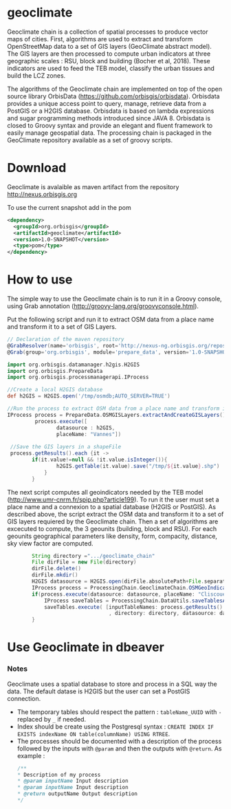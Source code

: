 # geoclimate

Geoclimate chain is a collection of spatial processes to produce vector maps of cities. First, algorithms are used to extract and transform OpenStreetMap data to a set of GIS layers (GeoClimate abstract model). The GIS layers are then processed  to compute urban indicators at three geographic scales : RSU, block and building (Bocher et al, 2018). These indicators are used to feed the TEB model, classify the urban tissues and build the LCZ zones.

The algorithms of the Geoclimate chain are implemented on top of the open source library OrbisData (https://github.com/orbisgis/orbisdata). Orbisdata provides a unique access point to query, manage, retrieve data from a PostGIS or a H2GIS database. Orbisdata is based on lambda expressions and sugar programming methods introduced since JAVA 8. Orbisdata is closed to Groovy syntax and provide an elegant and fluent framework to easily manage geospatial data. The processing chain is packaged in the GeoClimate repository available as a set of  groovy scripts.

# Download

Geoclimate is avalaible as maven artifact from the repository http://nexus.orbisgis.org

To use the current snapshot add in the pom

```xml
<dependency>
  <groupId>org.orbisgis</groupId>
  <artifactId>geoclimate</artifactId>
  <version>1.0-SNAPSHOT</version>
  <type>pom</type>
</dependency>
```


# How to use

The simple way to use the Geoclimate chain is to run it in a Groovy console, using Grab annotation (http://groovy-lang.org/groovyconsole.html).

Put the following script and run it to extract OSM data from a place name and transform it to a set of GIS Layers.

```groovy
// Declaration of the maven repository
@GrabResolver(name='orbisgis', root='http://nexus-ng.orbisgis.org/repository/orbisgis/')
@Grab(group='org.orbisgis', module='prepare_data', version='1.0-SNAPSHOT')

import org.orbisgis.datamanager.h2gis.H2GIS
import org.orbisgis.PrepareData
import org.orbisgis.processmanagerapi.IProcess

//Create a local H2GIS database
def h2GIS = H2GIS.open('/tmp/osmdb;AUTO_SERVER=TRUE')

//Run the process to extract OSM data from a place name and transform it to a set of GIS layers needed by Geoclimate
IProcess process = PrepareData.OSMGISLayers.extractAndCreateGISLayers()
         process.execute([
                datasource : h2GIS,
                placeName: "Vannes"])
 
 //Save the GIS layers in a shapeFile        
 process.getResults().each {it ->
        if(it.value!=null && !it.value.isInteger()){
                h2GIS.getTable(it.value).save("/tmp/${it.value}.shp")
            }
        }

```
The next script computes all geoindicators needed by the TEB model (http://www.umr-cnrm.fr/spip.php?article199). To run it the user must set a place name and a connexion to a spatial database (H2GIS or PostGIS). As described above, the script extract the OSM data and transform it to a set of GIS layers requiered by the Geoclimate chain. Then a set of algorithms are excecuted to compute, the 3 geounits (building, block and RSU). For each geounits geographical parameters like density, form, compacity, distance, sky view factor are computed.

```groovy
        String directory =".../geoclimate_chain"
        File dirFile = new File(directory)
        dirFile.delete()
        dirFile.mkdir()
        H2GIS datasource = H2GIS.open(dirFile.absolutePath+File.separator+"geoclimate_chain_db;AUTO_SERVER=TRUE")
        IProcess process = ProcessingChain.GeoclimateChain.OSMGeoIndicators()
        if(process.execute(datasource: datasource, placeName: "Cliscouet,Vannes")){
            IProcess saveTables = ProcessingChain.DataUtils.saveTablesAsFiles()
            saveTables.execute( [inputTableNames: process.getResults().values()
                                 , directory: directory, datasource: datasource])
        }
```

# Use Geoclimate in dbeaver


### Notes

Geoclimate uses a spatial database to store and process in a SQL way the data. The default datase is H2GIS but the user can set a PostGIS connection.

 - The temporary tables should respect the pattern : `tableName_UUID` with `-` replaced by `_` if needed.
 - Index should be create using the Postgresql syntax : `CREATE INDEX IF EXISTS indexName ON table(columnName) USING RTREE`.
 - The processes should be documented with a description of the process followed by the inputs with `@param` and then the outputs with `@return`. As example :
    ``` java
    /**
    * Description of my process
    * @param inputName Input description
    * @param inputName Input description
    * @return outputName Output description
    */
    ```
